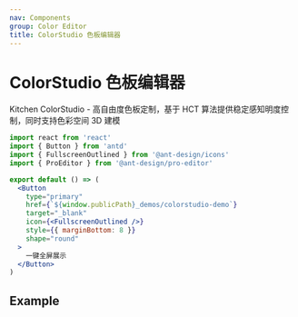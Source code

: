```yaml
---
nav: Components
group: Color Editor
title: ColorStudio 色板编辑器
---
```


# ColorStudio 色板编辑器

Kitchen ColorStudio - 高自由度色板定制，基于 HCT 算法提供稳定感知明度控制，同时支持色彩空间 3D 建模

```jsx | inline
import react from 'react'
import { Button } from 'antd'
import { FullscreenOutlined } from '@ant-design/icons'
import { ProEditor } from '@ant-design/pro-editor'

export default () => (
  <Button
    type="primary"
    href={`${window.publicPath}_demos/colorstudio-demo`}
    target="_blank"
    icon={<FullscreenOutlined />}
    style={{ marginBottom: 8 }}
    shape="round"
  >
    一键全屏展示
  </Button>
)
```

## Example

<code src="./demo/index.tsx"></code>

<API></API>
